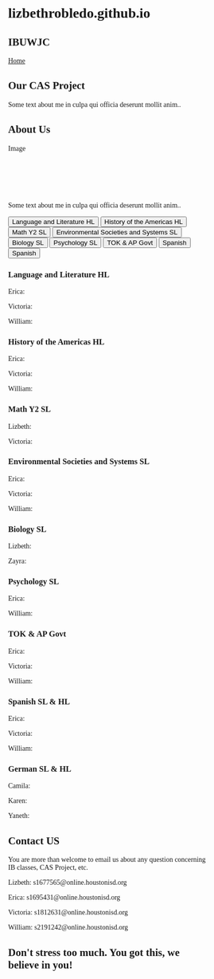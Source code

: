 # lizbethrobledo.github.io
<html>
<head>
<meta name="viewport" content="width=device-width, initial-scale=1">
<style>
* {
  box-sizing: border-box;
}

/* Add a gray background color with some padding */
body {
  font-family: Times New Roman;
  padding: 20px;
  background: #153243;
}

/* Header/Blog Title */
.header {
  padding: 30px;
  font-size: 40px;
  text-align: center;
  background: #F4EDED;
}

/* Fake image */
.fakeimg {
  background-color: #aaa;
  width: 100%;
  padding: 20px;
}

/* Add a card effect for articles */
.card {
   background-color: white;
   padding: 20px;
   margin-top: 20px;
}

/* Clear floats after the columns */
.row:after {
  content: "";
  display: table;
  clear: both;
}

/* Footer */
.footer {
  padding: 20px;
  text-align: center;
  background: #F4EDED;
  margin-top: 20px;
}

/* Responsive layout - when the screen is less than 800px wide, make the two columns stack on top of each other instead of next to each other */
@media screen and (max-width: 800px) {
  .leftcolumn, .rightcolumn {   
    width: 100%;
    padding: 0;
  }
}
</style>
</head>

<body>

<div class="header">
  <h2>IBUWJC</h2>
</div>

<head>
<meta name="viewport" content="width=device-width, initial-scale=1">
<style>
body {
  margin: 0;
  font-family: Times New Roman, Helvetica, sans-serif;
}

.topnav {
  overflow: hidden;
  background-color: #333;
}

.topnav a {
  float: left;
  color: #f2f2f2;
  text-align: center;
  padding: 14px 16px;
  text-decoration: none;
  font-size: 17px;
}

.topnav a:hover {
  background-color: #ddd;
  color: black;
}

.topnav a.active {
  background-color: Gray;
  color: white;
}
</style>
</head>
<body>

<div class="topnav">
  <a class="active" href="#home">Home</a>
</div>

 <div class="rightcolumn">
    <div class="card">
      <h2>Our CAS Project</h2>
      <p>Some text about me in culpa qui officia deserunt mollit anim..</p>
    </div>

 <div class="rightcolumn">
    <div class="card">
      <h2>About Us</h2>
      <div class="fakeimg" style="height:100px;">Image</div>
      <p>Some text about me in culpa qui officia deserunt mollit anim..</p>
    </div>

<div class="footer">
  
<head>
<meta name="viewport" content="width=device-width, initial-scale=1">
<style>
body {font-family: Times New Roman;}

/* Style the tab */
.tab {
  overflow: hidden;
  border: 1px solid #ccc;
  background-color: #f1f1f1;
}

/* Style the buttons inside the tab */
.tab button {
  background-color: #f1f1f1;
  float: left;
  border: none;
  outline: none;
  cursor: pointer;
  padding: 14px 16px;
  transition: 0.3s;
  font-size: 17px;
}

/* Change background color of buttons on hover */
.tab button:hover {
  background-color: gray;
}

/* Create an active/current tablink class */
.tab button.active {
  background-color: gray;
}

/* Style the tab content */
.tabcontent {
  display: none;
  padding: 6px 12px;
  border: 1px solid gray;
  border-top: none;
}
</style>
</head>
<body>

<div class="tab">
  <button class="tablinks" onclick="openCity(event, 'Language and Literature HL')">Language and Literature HL</button>
  <button class="tablinks" onclick="openCity(event, 'History of the Americas HL')">History of the Americas HL</button>
  <button class="tablinks" onclick="openCity(event, 'Math Y2 SL')">Math Y2 SL</button>
  <button class="tablinks" onclick="openCity(event, 'Environmental Societies and Systems SL')">Environmental Societies and Systems SL</button>
  <button class="tablinks" onclick="openCity(event, 'Biology SL')">Biology SL</button>
  <button class="tablinks" onclick="openCity(event, 'Psychology SL')">Psychology SL</button>
  <button class="tablinks" onclick="openCity(event, 'TOK & AP Govt')">TOK & AP Govt</button>
  <button class="tablinks" onclick="openCity(event, 'Spanish SL & HL')">Spanish</button>
  <button class="tablinks" onclick="openCity(event, 'German SL & HL')">Spanish</button>
</div>

<div id="Language and Literature HL" class="tabcontent">
  <h3>Language and Literature HL</h3>
  <p>Erica: </p>
  <p>Victoria: </p>
  <p>William: </p>
</div>

<div id="History of the Americas HL" class="tabcontent">
  <h3>History of the Americas HL</h3>
  <p>Erica: </p>
  <p>Victoria: </p>
  <p>William: </p>
</div>

<div id="Math Y2 SL" class="tabcontent">
  <h3>Math Y2 SL</h3>
  <p>Lizbeth: </p>
  <p>Victoria: </p>
</div>

<div id="Environmental Societies and Systems SL" class="tabcontent">
  <h3>Environmental Societies and Systems SL</h3>
  <p>Erica: </p>
  <p>Victoria: </p>
  <p>William: </p>
</div>

<div id="Biology SL" class="tabcontent">
  <h3>Biology SL</h3>
  <p>Lizbeth: </p>
  <p>Zayra: </p>
</div>

<div id="Psychology SL" class="tabcontent">
  <h3>Psychology SL</h3>
  <p>Erica: </p>
  <p>William: </p>
</div>

<div id="TOK & AP Govt" class="tabcontent">
  <h3>TOK & AP Govt</h3>
  <p>Erica: </p>
  <p>Victoria: </p>
  <p>William: </p>
</div>

<div id="Spanish SL & HL" class="tabcontent">
  <h3>Spanish SL & HL</h3>
  <p>Erica: </p>
  <p>Victoria: </p>
  <p>William: </p>
</div>

<div id="German SL & HL" class="tabcontent">
  <h3>German SL & HL</h3>
  <p>Camila: </p>
  <p>Karen: </p>
  <p>Yaneth: </p>
</div>

<script>
function openCity(evt, cityName) {
  var i, tabcontent, tablinks;
  tabcontent = document.getElementsByClassName("tabcontent");
  for (i = 0; i < tabcontent.length; i++) {
    tabcontent[i].style.display = "none";
  }
  tablinks = document.getElementsByClassName("tablinks");
  for (i = 0; i < tablinks.length; i++) {
    tablinks[i].className = tablinks[i].className.replace(" active", "");
  }
  document.getElementById(cityName).style.display = "block";
  evt.currentTarget.className += " active";
}
</script>  
</div>
</body>

 <div class="rightcolumn">
    <div class="card">
      <h2>Contact US</h2>
      <p>You are more than welcome to email us about any question concerning IB classes, CAS Project, etc.</p>
      <p>Lizbeth: s1677565@online.houstonisd.org</p>
      <p>Erica: s1695431@online.houstonisd.org</p>
      <p>Victoria: s1812631@online.houstonisd.org</p>
      <p>William: s2191242@online.houstonisd.org</p>
    </div>
 
<div class="footer">
  <h2>Don't stress too much. You got this, we believe in you!</h2>
</div>


